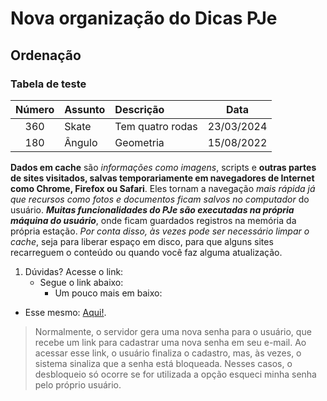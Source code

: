# Nova organização do Dicas PJe

## Ordenação

### Tabela de teste

| Número | Assunto | Descrição | Data |
|:-:|:-|:-|:-:|
| 360 | Skate | Tem quatro rodas | 23/03/2024 |
| 180 | Ângulo | Geometria| 15/08/2022 |


**Dados em cache** são *informações como imagens*, scripts e **outras partes de sites visitados, salvas temporariamente em navegadores de Internet como Chrome, Firefox ou Safari**. Eles tornam a navegação *mais rápida já que recursos como fotos e documentos ficam salvos no computador* do usuário. ***Muitas funcionalidades do PJe são executadas na própria máquina do usuário***, onde ficam guardados registros na memória da própria estação. *Por conta disso, às vezes pode ser necessário limpar o cache*, seja para liberar espaço em disco, para que alguns sites recarreguem o conteúdo ou quando você faz alguma atualização.



1. Dúvidas? Acesse o link:
    - Segue o link abaixo:
        - Um pouco mais em baixo:
- Esse mesmo: [Aqui!](https://pjeje.github.io/dicas/dicas/).



> Normalmente, o servidor gera uma nova senha para o usuário, que recebe um link para cadastrar uma nova senha em seu e-mail. Ao acessar esse link, o usuário finaliza o cadastro, mas, às vezes, o sistema sinaliza que a senha está bloqueada. Nesses casos, o desbloqueio só ocorre se for utilizada a opção esqueci minha senha pelo próprio usuário.

